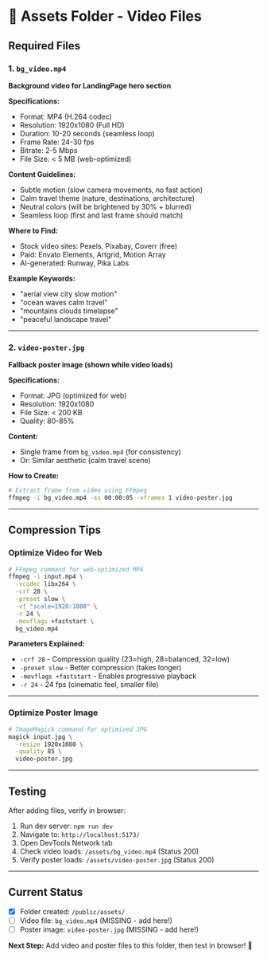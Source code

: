 # 🎥 Assets Folder - Video Files

## Required Files

### 1. `bg_video.mp4`

**Background video for LandingPage hero section**

**Specifications:**

- Format: MP4 (H.264 codec)
- Resolution: 1920x1080 (Full HD)
- Duration: 10-20 seconds (seamless loop)
- Frame Rate: 24-30 fps
- Bitrate: 2-5 Mbps
- File Size: < 5 MB (web-optimized)

**Content Guidelines:**

- Subtle motion (slow camera movements, no fast action)
- Calm travel theme (nature, destinations, architecture)
- Neutral colors (will be brightened by 30% + blurred)
- Seamless loop (first and last frame should match)

**Where to Find:**

- Stock video sites: Pexels, Pixabay, Coverr (free)
- Paid: Envato Elements, Artgrid, Motion Array
- AI-generated: Runway, Pika Labs

**Example Keywords:**

- "aerial view city slow motion"
- "ocean waves calm travel"
- "mountains clouds timelapse"
- "peaceful landscape travel"

---

### 2. `video-poster.jpg`

**Fallback poster image (shown while video loads)**

**Specifications:**

- Format: JPG (optimized for web)
- Resolution: 1920x1080
- File Size: < 200 KB
- Quality: 80-85%

**Content:**

- Single frame from `bg_video.mp4` (for consistency)
- Or: Similar aesthetic (calm travel scene)

**How to Create:**

```bash
# Extract frame from video using FFmpeg
ffmpeg -i bg_video.mp4 -ss 00:00:05 -vframes 1 video-poster.jpg
```

---

## Compression Tips

### Optimize Video for Web

```bash
# FFmpeg command for web-optimized MP4
ffmpeg -i input.mp4 \
  -vcodec libx264 \
  -crf 28 \
  -preset slow \
  -vf "scale=1920:1080" \
  -r 24 \
  -movflags +faststart \
  bg_video.mp4
```

**Parameters Explained:**

- `-crf 28` - Compression quality (23=high, 28=balanced, 32=low)
- `-preset slow` - Better compression (takes longer)
- `-movflags +faststart` - Enables progressive playback
- `-r 24` - 24 fps (cinematic feel, smaller file)

---

### Optimize Poster Image

```bash
# ImageMagick command for optimized JPG
magick input.jpg \
  -resize 1920x1080 \
  -quality 85 \
  video-poster.jpg
```

---

## Testing

After adding files, verify in browser:

1. Run dev server: `npm run dev`
2. Navigate to: `http://localhost:5173/`
3. Open DevTools Network tab
4. Check video loads: `/assets/bg_video.mp4` (Status 200)
5. Verify poster loads: `/assets/video-poster.jpg` (Status 200)

---

## Current Status

- [x] Folder created: `/public/assets/`
- [ ] Video file: `bg_video.mp4` (MISSING - add here!)
- [ ] Poster image: `video-poster.jpg` (MISSING - add here!)

**Next Step:** Add video and poster files to this folder, then test in browser! 🚀
